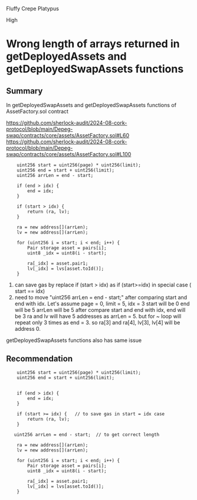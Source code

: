 Fluffy Crepe Platypus

High

# Wrong length of arrays returned in getDeployedAssets and getDeployedSwapAssets functions

## Summary
In getDeployedSwapAssets and getDeployedSwapAssets functions of AssetFactory.sol contract

https://github.com/sherlock-audit/2024-08-cork-protocol/blob/main/Depeg-swap/contracts/core/assets/AssetFactory.sol#L60
https://github.com/sherlock-audit/2024-08-cork-protocol/blob/main/Depeg-swap/contracts/core/assets/AssetFactory.sol#L100

        uint256 start = uint256(page) * uint256(limit);
        uint256 end = start + uint256(limit);
        uint256 arrLen = end - start;

        if (end > idx) {
            end = idx;
        }

        if (start > idx) {
            return (ra, lv);
        }

        ra = new address[](arrLen);
        lv = new address[](arrLen);

        for (uint256 i = start; i < end; i++) {
            Pair storage asset = pairs[i];
            uint8 _idx = uint8(i - start);

            ra[_idx] = asset.pair1;
            lv[_idx] = lvs[asset.toId()];
        }
    
1. can save gas by replace if (start > idx) as if (start>=idx) in special case ( start == idx)
2. need to move "uint256 arrLen = end - start;" after comparing start and end with idx.
  Let's assume page = 0, limit = 5, idx = 3
  start will be 0
  end will be 5
  arrLen will be 5
  after compare start and end with idx, end will be 3
  ra and lv will have 5 addresses as arrLen = 5.
  but for ~ loop will repeat only 3 times as end = 3.
  so ra[3] and ra[4], lv[3], lv[4] will be address 0.

getDeployedSwapAssets functions also has same issue

## Recommendation

        uint256 start = uint256(page) * uint256(limit);
        uint256 end = start + uint256(limit);
        

        if (end > idx) {
            end = idx;
        }

        if (start >= idx) {   // to save gas in start = idx case
            return (ra, lv);
        }

       uint256 arrLen = end - start;  // to get correct length

        ra = new address[](arrLen);
        lv = new address[](arrLen);

        for (uint256 i = start; i < end; i++) {
            Pair storage asset = pairs[i];
            uint8 _idx = uint8(i - start);

            ra[_idx] = asset.pair1;
            lv[_idx] = lvs[asset.toId()];
        }

